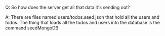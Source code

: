 Q: So how does the server get all that data it's sending out?

A: There are files named users/todos.seed.json that hold all the users and todos. The thing that loads all the todos and
  users into the database is the command seedMongoDB

